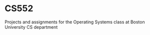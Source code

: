 # CS552
Projects and assignments for the Operating Systems class at Boston University CS department
